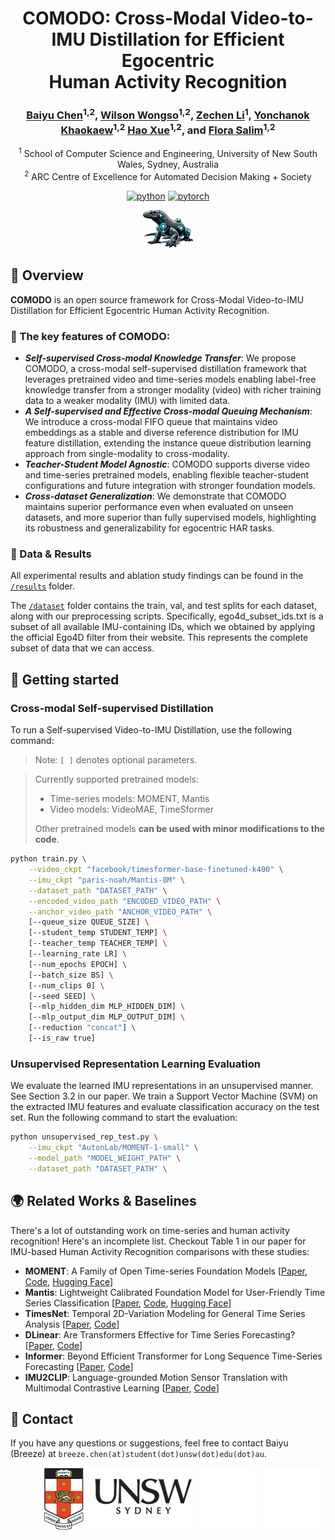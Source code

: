 <div align="center">
  <h1><b> COMODO: Cross-Modal Video-to-IMU Distillation for Efficient Egocentric <br> Human Activity Recognition </b></h1>
</div>

<div align="center">

### [Baiyu Chen](https://baiyuchen.work/)<sup>1,2</sup>, [Wilson Wongso](https://wilsonwongso.dev)<sup>1,2</sup>, [Zechen Li](https://scholar.google.com/citations?user=EVOzBF4AAAAJ&hl=en)<sup>1</sup>, [Yonchanok Khaokaew](https://scholar.google.com/citations?user=gk2wKhIAAAAJ&hl=en)<sup>1,2</sup> [Hao Xue](https://www.unsw.edu.au/staff/hao-xue)<sup>1,2</sup>, and [Flora Salim](https://fsalim.github.io/)<sup>1,2</sup>

<sup>1</sup> School of Computer Science and Engineering, University of New South Wales, Sydney, Australia<br/>
<sup>2</sup> ARC Centre of Excellence for Automated Decision Making + Society

[![python](https://img.shields.io/badge/-Python_3.11-blue?logo=python&logoColor=white)](https://www.python.org/downloads/release/python-3110/)
[![pytorch](https://img.shields.io/badge/PyTorch_2.1.2+-ee4c2c?logo=pytorch&logoColor=white)](https://pytorch.org/get-started/locally/)

</div>

<p align="center">
  <img src="assets/logo.png" width="80">
</p>

## 🌟 Overview
**COMODO** is an open source framework for Cross-Modal Video-to-IMU Distillation for Efficient Egocentric Human Activity Recognition.

### 🔑 The key features of COMODO:
- ***Self-supervised Cross-modal Knowledge Transfer***: We propose COMODO, a cross-modal self-supervised distillation framework that leverages pretrained video and time-series models enabling label-free knowledge transfer from a stronger modality (video) with richer training data to a weaker modality (IMU) with limited data. 
- ***A Self-supervised and Effective Cross-modal Queuing Mechanism***:  We introduce a cross-modal FIFO queue that maintains video embeddings as a stable and diverse reference distribution for IMU feature distillation, extending the instance queue distribution learning approach from single-modality to cross-modality.
- ***Teacher-Student Model Agnostic***: COMODO supports diverse video and time-series pretrained models, enabling flexible teacher-student configurations and future integration with stronger foundation models.
- ***Cross-dataset Generalization***: We demonstrate that COMODO maintains superior performance even when evaluated on unseen datasets, and more superior than fully supervised models, highlighting its robustness and generalizability for egocentric HAR tasks.

### 📂 Data & Results
All experimental results and ablation study findings can be found in the [`/results`](./results) folder.

The [`/dataset`](./dataset) folder contains the train, val, and test splits for each dataset, along with our preprocessing scripts. Specifically, ego4d_subset_ids.txt is a subset of all available IMU-containing IDs, which we obtained by applying the official Ego4D filter from their website. This represents the complete subset of data that we can access.

## 🚀 Getting started

### Cross-modal Self-supervised Distillation
To run a Self-supervised Video-to-IMU Distillation, use the following command:

> Note: `[ ]` denotes optional parameters. 

> Currently supported pretrained models:
> - Time-series models: MOMENT, Mantis  
> - Video models: VideoMAE, TimeSformer  
> 
> Other pretrained models **can be used with minor modifications to the code**.


```bash
python train.py \
    --video_ckpt "facebook/timesformer-base-finetuned-k400" \
    --imu_ckpt "paris-noah/Mantis-8M" \
    --dataset_path "DATASET_PATH" \
    --encoded_video_path "ENCODED_VIDEO_PATH" \
    --anchor_video_path "ANCHOR_VIDEO_PATH" \
    [--queue_size QUEUE_SIZE] \
    [--student_temp STUDENT_TEMP] \
    [--teacher_temp TEACHER_TEMP] \
    [--learning_rate LR] \
    [--num_epochs EPOCH] \
    [--batch_size BS] \
    [--num_clips 0] \
    [--seed SEED] \
    [--mlp_hidden_dim MLP_HIDDEN_DIM] \
    [--mlp_output_dim MLP_OUTPUT_DIM] \
    [--reduction "concat"] \
    [--is_raw true]
```

### Unsupervised Representation Learning Evaluation
We evaluate the learned IMU representations in an unsupervised manner. See Section 3.2 in our paper. We train a Support Vector Machine (SVM) on the extracted IMU features and evaluate classification accuracy on the test set. Run the following command to start the evaluation:

```bash
python unsupervised_rep_test.py \
    --imu_ckpt "AutonLab/MOMENT-1-small" \
    --model_path "MODEL_WEIGHT_PATH" \
    --dataset_path "DATASET_PATH" \
```

## 🌍 Related Works & Baselines

There's a lot of outstanding work on time-series and human activity recognition! Here's an incomplete list. Checkout Table 1 in our paper for IMU-based Human Activity Recognition comparisons with these studies:

- **MOMENT**: A Family of Open Time-series Foundation Models [[Paper](https://arxiv.org/pdf/2402.03885), [Code](https://github.com/moment-timeseries-foundation-model/moment), [Hugging Face](https://huggingface.co/AutonLab/MOMENT-1-small)]
- **Mantis**: Lightweight Calibrated Foundation Model for User-Friendly Time Series Classification [[Paper](https://arxiv.org/pdf/2502.15637), [Code](https://github.com/vfeofanov/mantis), [Hugging Face](https://huggingface.co/paris-noah/Mantis-8M)]
- **TimesNet**: Temporal 2D-Variation Modeling for General Time Series Analysis [[Paper](https://arxiv.org/pdf/2210.02186), [Code](https://github.com/thuml/Time-Series-Library)]
- **DLinear**: Are Transformers Effective for Time Series Forecasting? [[Paper](https://arxiv.org/pdf/2205.13504.pdf), [Code](https://github.com/thuml/Time-Series-Library)]
- **Informer**: Beyond Efficient Transformer for Long Sequence Time-Series Forecasting [[Paper](https://arxiv.org/pdf/2012.07436), [Code](https://github.com/thuml/Time-Series-Library)]
- **IMU2CLIP**: Language-grounded Motion Sensor Translation with Multimodal Contrastive Learning [[Paper](https://aclanthology.org/2023.findings-emnlp.883.pdf), [Code](https://github.com/facebookresearch/imu2clip)]

## 📩 Contact

If you have any questions or suggestions, feel free to contact Baiyu (Breeze) at `breeze.chen(at)student(dot)unsw(dot)edu(dot)au`.

<img align="right" height="100px" src="assets/arc_centre.svg" style="margin-left: 10px;">
<img align="right" height="100px" src="assets/adms_logo.svg" style="margin-left: 10px;">
<img align="right" height="100px" src="assets/unsw_logo.png">